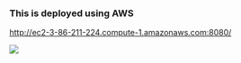 ### This is deployed using AWS 

http://ec2-3-86-211-224.compute-1.amazonaws.com:8080/

![]('https://github.com/skjha1/Project/blob/master/14%20Salary%20prediction/Sal_pred.png')
